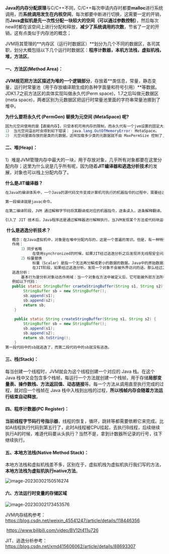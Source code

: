 **Java的内存分配原理**与C/C++不同，C/C++每次申请内存时都要**malloc**进行系统调用，而**系统调用发生在内核空间**，每次都要中断进行切换，这需要一定的开销，而**Java虚拟机是先一次性分配一块较大的空间（可以通过参数控制）**，然后每次new时都在该空间上进行分配和释放，**减少了系统调用的次数**，节省了一定的开销，这有点类似于内存池的概念；

JVM将其管理的**内存区（运行时数据区）**划分为几个不同的数据区，各司其职，划分大概包括以下几个运行时数据区：**程序计数器，本机方法栈，虚拟机栈，堆，方法区**。

#### 一、方法区(Method Area)：

**JVM规范把方法区描述为堆的一个逻辑部分**，存放着**类信息，常量，静态变量，运行时常量池（用于存放编译期生成的各种字面量和符号引用）**等数据。JDK1.7之前方法区的具体实现叫做永久代(Perm space)，1.7之后叫做元数据区(meta space)，两者区别为元数据区把运行时常量池里面的字符串常量池挪到了堆中。

**为什么要将永久代 (PermGen) 替换为元空间 (MetaSpace) 呢?**

~~~java
因为元空间使用的是【直接内存】，只受本机可用内存的限制，而永久代有一个jvm设置的固定大小上限，无法进行调整。虽然元空间仍旧可能溢出，但是比原来出现的几率会更小。
1） 当元空间溢出时会得到如下错误： java.lang.OutOfMemoryError: MetaSpace。
2） 元空间里面存放的是类的元数据，这样加载多少类的元数据就不由 MaxPermSize 控制了, 而由系统的实际可用空间来控制，这样能加载的类就更多了。
~~~

#### 二、堆(Heap)：

1）堆是JVM管理内存中最大的一块，用于存放对象，几乎所有对象都要在这里分配内存；这里为什么说是几乎所有呢，因为随着**JIT编译器和逃逸分析技术**的发展，对象也可以栈上分配内存了。

**什么是JIT编译器？**

~~~java
在Java的编译体系中，一个Java的源代码文件变成计算机可执行的机器指令的过程中，需要经过两段编译，第一段是把.java文件转换成.class文件。第二段编译是把.class转换成机器指令的过程。

第一段编译就是javac命令。

在第二编译阶段，JVM 通过解释字节码将其翻译成对应的机器指令，逐条读入，逐条解释翻译。很显然，经过解释执行，其执行速度必然会比可执行的二进制字节码程序慢很多。这就是传统的JVM的解释器（Interpreter）的功能。为了解决这种效率问题，引入了 JIT（即时编译） 技术。

引入了 JIT 技术后，Java程序还是通过解释器进行解释执行，当JVM发现某个方法或代码块运行特别频繁的时候，就会认为这是“热点代码”（Hot Spot Code)。然后JIT会把部分“热点代码”翻译成本地机器相关的机器码，并进行优化，然后再把翻译后的机器码缓存起来，以备下次使用。
~~~

​		**什么是逃逸分析技术？**

~~~java
   概念：在Java虚拟机中，对象是在堆中分配内存的，这是一个普遍的常识。但是，有一种特殊情况，那就是如果经过逃逸分析后发现，一个对象并没有逃逸出方法的		 话，那么就可能被优化成栈上分配。这样就无需在堆上分配内存，也无须进行垃圾回收了。逃逸分析并不成熟。
   作用：
       1）同步省略
       		在使用synchronized的时候，如果JIT经过逃逸分析之后发现并无线程安全问题的话，就会做同步省略，也叫锁消除。
       2）标量替换
       		标量（Scalar）是指一个无法再分解成更小的数据的数据。Java中的原始数据类型就是标量。相对的，那些还可以分解的数据叫做聚合量（Aggregate），			 Java中的对象就是聚合量，因为他可以分解成其他聚合量和标量。
			在JIT阶段，如果经过逃逸分析，发现一个对象不会被外界访问的话，那么经过JIT优化，就会把这个对象拆解成若干个其中包含的若干个成员变量来代替。这			个过程就是标量替换。
   逃逸分析：
       基本行为是分析对象动态作用域：当一个对象在方法中被定义后，它可能被外部方法所引用，例如作为调用参数传递到其他地方中，称为方法逃逸。
   例如以下代码：
   public static StringBuffer craeteStringBuffer(String s1, String s2) {
    	StringBuffer sb = new StringBuffer();
    	sb.append(s1);
    	sb.append(s2);
    	return sb;
	}
 
	public static String createStringBuffer(String s1, String s2) {
    	StringBuffer sb = new StringBuffer();
    	sb.append(s1);
    	sb.append(s2);
    	return sb.toString();
	}
第一段代码中的sb就逃逸了，而第二段代码中的sb就没有逃逸。
~~~

#### 三、栈(Stack)：

每当创建一个线程时，JVM就会为这个线程创建一个对应的 Java 栈。在这个 Java 栈中又会包含多个栈帧，每运行一个方法就创建一个栈帧，用于存储**局部变量表、操作数栈、方法返回值、动态链接**等。每一个方法从调用直至执行完成的过程，就对应一个栈帧在 Java 栈中入栈到出栈的过程，**所以栈帧内存会随着方法运行结束自动释放**。

#### 四、程序计数器(PC Register)：

**当前线程字节码行号指示器**，线程的恢复，循环，跳转等都需要依赖它来完成。比如A线程执行代码到第五行了，此时A线程被CPU挂起，去执行B线程，后续继续执行A的时候，难道代码要从头执行？当然不是，拿到计数器所记录的行号，往下继续执行。

#### 五、本地方法栈(Native Method Stack)：

本地方法栈和虚拟机栈差不多，区别在于，虚拟机栈为虚拟机执行我们写的方法，**本地方法栈为虚拟机执行native方法**。

![image-20230302150516274](https://springboot-vue-blog.oss-cn-hangzhou.aliyuncs.com/img-for-typora/image-20230302150516274.png)

#### 六、方法运行时变量的存储区域

![image-20230302173453576](https://springboot-vue-blog.oss-cn-hangzhou.aliyuncs.com/img-for-typora/image-20230302173453576.png)





JVM内存结构参考：https://blog.csdn.net/weixin_45541247/article/details/118446356

​							  	https://www.bilibili.com/video/BV12t411u726

JIT、逃逸分析参考：https://blog.csdn.net/xmd415606062/article/details/88693307
